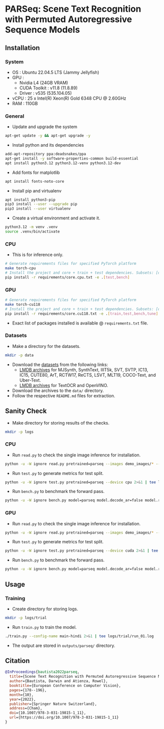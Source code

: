# PARSeq: Scene Text Recognition with Permuted Autoregressive Sequence Models

## Installation

### System
- OS : Ubuntu 22.04.5 LTS (Jammy Jellyfish)
- GPU : 
  - Nvidia L4 (24GB VRAM)
  - CUDA Toolkit : v11.8 (11.8.89)
  - Driver : v535 (535.104.05)
- vCPU : 25 x Intel(R) Xeon(R) Gold 6348 CPU @ 2.60GHz
- RAM : 110GB

### General
- Update and upgrade the system
```bash
apt-get update -y && apt-get upgrade -y
```
- Install python and its dependencies
```bash
add-apt-repository ppa:deadsnakes/ppa
apt-get install -y software-properties-common build-essential
apt install python3.12 python3.12-venv python3.12-dev
```
- Add fonts for matplotlib
```bash
apt install fonts-noto-core
```
- Install pip and virtualenv
```bash
apt install python3-pip
pip3 install --user --upgrade pip
pip3 install --user virtualenv
```
- Create a virtual environment and activate it.
```bash
python3.12 -m venv .venv
source .venv/bin/activate
```

### CPU
- This is for inference only.
```bash
# Generate requirements files for specified PyTorch platform
make torch-cpu
# Install the project and core + train + test dependencies. Subsets: [dev,train,test,bench,tune]
pip install -r requirements/core.cpu.txt -e .[test,bench]
```

### GPU
```bash
# Generate requirements files for specified PyTorch platform
make torch-cu118
# Install the project and core + train + test dependencies. Subsets: [dev,train,test,bench,tune]
pip install -r requirements/core.cu118.txt -e .[train,test,bench,tune]
```
- Exact list of packages installed is available @ `requirements.txt` file.

### Datasets
- Make a directory for the datasets.
```bash
mkdir -p data
```
- Download the [datasets](Datasets.md) from the following links:
    - [LMDB archives](https://drive.google.com/drive/folders/1NYuoi7dfJVgo-zUJogh8UQZgIMpLviOE) for MJSynth, SynthText, IIIT5k, SVT, SVTP, IC13, IC15, CUTE80, ArT, RCTW17, ReCTS, LSVT, MLT19, COCO-Text, and Uber-Text.
    - [LMDB archives](https://drive.google.com/drive/folders/1D9z_YJVa6f-O0juni-yG5jcwnhvYw-qC) for TextOCR and OpenVINO.
- Download the archives to the `data/` directory.
- Follow the respective `README.md` files for extraction.

## Sanity Check
- Make directory for storing results of the checks.
```bash
mkdir -p logs
```
### CPU
- Run `read.py` to check the single image inference for installation.
```bash
python -u -W ignore read.py pretrained=parseq --images demo_images/* --device=cpu 2>&1 | tee logs/read-cpu.log
```
- Run `test.py` to generate metrics for test split.
```bash
python -u -W ignore test.py pretrained=parseq --device cpu 2>&1 | tee logs/test-cpu.log
```
- Run `bench.py` to benchmark the forward pass.
```bash
python -u -W ignore bench.py model=parseq model.decode_ar=false model.refine_iters=3 device=cpu 2>&1 | tee logs/bench-cpu.log
```

### GPU
- Run `read.py` to check the single image inference for installation.
```bash
python -u -W ignore read.py pretrained=parseq --images demo_images/* --device=cuda 2>&1 | tee logs/read-gpu.log
```
- Run `test.py` to generate metrics for test split.
```bash
python -u -W ignore test.py pretrained=parseq --device cuda 2>&1 | tee logs/test-gpu.log
```
- Run `bench.py` to benchmark the forward pass.
```bash
python -u -W ignore bench.py model=parseq model.decode_ar=false model.refine_iters=3 device=cuda 2>&1 | tee logs/bench-gpu.log
```

## Usage

### Training
- Create directory for storing logs.
```bash
mkdir -p logs/trial
```
- Run `train.py` to train the model.
```bash
./train.py --config-name main-hindi 2>&1 | tee logs/trial/run_01.log
```
- The output are stored in `outputs/parseq/` directory.

## Citation
```bibtex
@InProceedings{bautista2022parseq,
  title={Scene Text Recognition with Permuted Autoregressive Sequence Models},
  author={Bautista, Darwin and Atienza, Rowel},
  booktitle={European Conference on Computer Vision},
  pages={178--196},
  month={10},
  year={2022},
  publisher={Springer Nature Switzerland},
  address={Cham},
  doi={10.1007/978-3-031-19815-1_11},
  url={https://doi.org/10.1007/978-3-031-19815-1_11}
}
```
